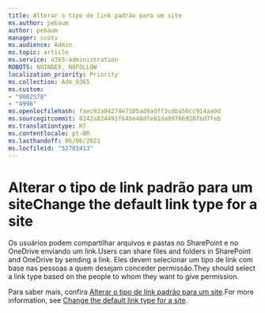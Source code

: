 ```yaml
---
title: Alterar o tipo de link padrão para um site
ms.author: pebaum
author: pebaum
manager: scotv
ms.audience: Admin
ms.topic: article
ms.service: o365-administration
ROBOTS: NOINDEX, NOFOLLOW
localization_priority: Priority
ms.collection: Adm_O365
ms.custom:
- "9002578"
- "4996"
ms.openlocfilehash: faec92a04274e7105ad9adff3cdba56cc914aa9d
ms.sourcegitcommit: 8242a824491f64be48dfe81da09766920fbd7feb
ms.translationtype: HT
ms.contentlocale: pt-BR
ms.lasthandoff: 06/06/2021
ms.locfileid: "52783413"
---
```

# <a name="change-the-default-link-type-for-a-site"></a><span data-ttu-id="a1f0b-102">Alterar o tipo de link padrão para um site</span><span class="sxs-lookup"><span data-stu-id="a1f0b-102">Change the default link type for a site</span></span>

<span data-ttu-id="a1f0b-103">Os usuários podem compartilhar arquivos e pastas no SharePoint e no OneDrive enviando um link.</span><span class="sxs-lookup"><span data-stu-id="a1f0b-103">Users can share files and folders in SharePoint and OneDrive by sending a link.</span></span> <span data-ttu-id="a1f0b-104">Eles devem selecionar um tipo de link com base nas pessoas a quem desejam conceder permissão.</span><span class="sxs-lookup"><span data-stu-id="a1f0b-104">They should select a link type based on the people to whom they want to give permission.</span></span>

<span data-ttu-id="a1f0b-105">Para saber mais, confira [Alterar o tipo de link padrão para um site](/sharepoint/change-default-sharing-link).</span><span class="sxs-lookup"><span data-stu-id="a1f0b-105">For more information, see [Change the default link type for a site](/sharepoint/change-default-sharing-link).</span></span>
